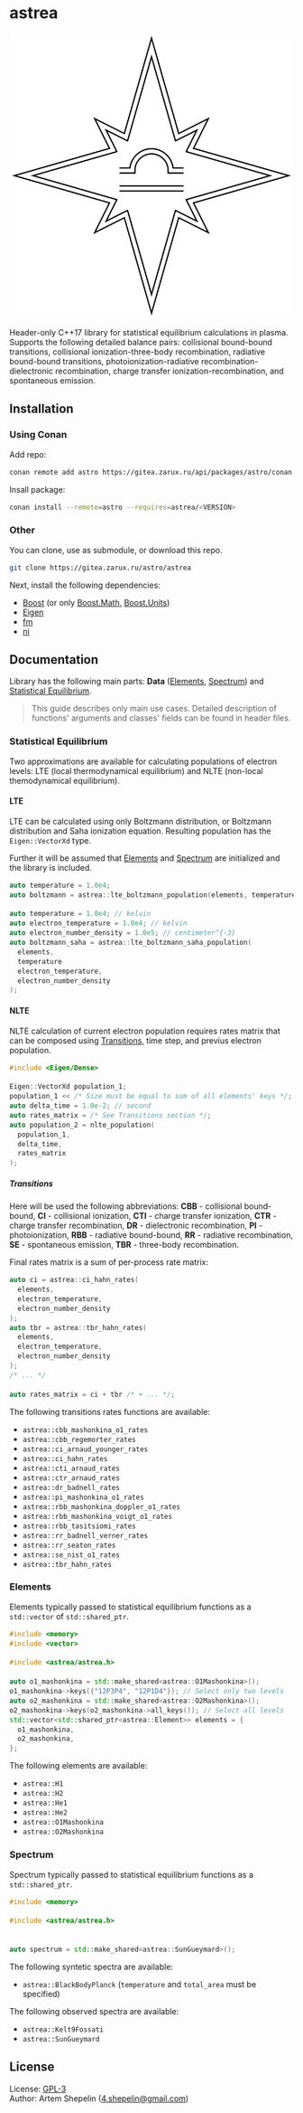 # astrea

![logo](assets/logo.svg)

Header-only C++17 library for statistical equilibrium calculations in plasma.
Supports the following detailed balance pairs: collisional bound-bound
transitions, collisional ionization-three-body recombination, radiative
bound-bound transitions, photoionization-radiative recombination-dielectronic
recombination, charge transfer ionization-recombination, and spontaneous
emission.

## Installation

### Using Conan

Add repo:

```sh
conan remote add astro https://gitea.zarux.ru/api/packages/astro/conan
```

Insall package:

```sh
conan install --remote=astro --requires=astrea/<VERSION>
```

### Other

You can clone, use as submodule, or download this repo.

```sh
git clone https://gitea.zarux.ru/astro/astrea
```

Next, install the following dependencies:

- [Boost](https://www.boost.org/) (or only
  [Boost.Math](https://github.com/boostorg/math),
  [Boost.Units](https://github.com/boostorg/units))
- [Eigen](https://eigen.tuxfamily.org/index.php?title=Main_Page)
- [fm](https://gitea.zarux.ru/astro/fm)
- [ni](https://gitea.zarux.ru/astro/ni)

## Documentation

Library has the following main parts: **Data** ([Elements](#elements),
[Spectrum](#spectrum)) and [Statistical Equilibrium](#statistical-equilibrium).

> This guide describes only main use cases.
> Detailed description of functions' arguments and classes' fields can be found
> in header files.

### Statistical Equilibrium

Two approximations are available for calculating populations of electron levels:
LTE (local thermodynamical equilibrium) and NLTE (non-local themodynamical
equilibrium).

#### LTE

LTE can be calculated using only Boltzmann distribution, or Boltzmann
distribution and Saha ionization equation. Resulting population has the
`Eigen::VectorXd` type.

Further it will be assumed that [Elements](#elements) and [Spectrum](#spectrum)
are initialized and the library is included.

```c++
auto temperature = 1.0e4;
auto boltzmann = astrea::lte_boltzmann_population(elements, temperature);

auto temperature = 1.0e4; // kelvin
auto electron_temperature = 1.0e4; // kelvin
auto electron_number_density = 1.0e5; // centimeter^{-3}
auto boltzmann_saha = astrea::lte_boltzmann_saha_population(
  elements,
  temperature
  electron_temperature,
  electron_number_density
);
```

#### NLTE

NLTE calculation of current electron population requires rates matrix that can
be composed using [Transitions](#transitions), time step, and previus electron
population.

```c++
#include <Eigen/Dense>

Eigen::VectorXd population_1;
population_1 << /* Size must be equal to sum of all elements' keys */;
auto delta_time = 1.0e-2; // second
auto rates_matrix = /* See Transitions section */;
auto population_2 = nlte_population(
  population_1,
  delta_time,
  rates_matrix
);
```

##### Transitions

Here will be used the following abbreviations: **CBB** - collisional
bound-bound, **CI** - collisional ionization, **CTI** - charge transfer
ionization, **CTR** - charge transfer recombination, **DR** - dielectronic
recombination, **PI** - photoionization, **RBB** - radiative bound-bound,
**RR** - radiative recombination, **SE** - spontaneous emission, **TBR** -
three-body recombination.

Final rates matrix is a sum of per-process rate matrix:

```c++
auto ci = astrea::ci_hahn_rates(
  elements,
  electron_temperature,
  electron_number_density
);
auto tbr = astrea::tbr_hahn_rates(
  elements,
  electron_temperature,
  electron_number_density
);
/* ... */

auto rates_matrix = ci + tbr /* + ... */;
```

The following transitions rates functions are available:

- `astrea::cbb_mashonkina_o1_rates`
- `astrea::cbb_regemorter_rates`
- `astrea::ci_arnaud_younger_rates`
- `astrea::ci_hahn_rates`
- `astrea::cti_arnaud_rates`
- `astrea::ctr_arnaud_rates`
- `astrea::dr_badnell_rates`
- `astrea::pi_mashonkina_o1_rates`
- `astrea::rbb_mashonkina_doppler_o1_rates`
- `astrea::rbb_mashonkina_voigt_o1_rates`
- `astrea::rbb_tasitsiomi_rates`
- `astrea::rr_badnell_verner_rates`
- `astrea::rr_seaton_rates`
- `astrea::se_nist_o1_rates`
- `astrea::tbr_hahn_rates`

### Elements

Elements typically passed to statistical equilibrium functions as a
`std::vector` of `std::shared_ptr`.

```c++
#include <memory>
#include <vector>

#include <astrea/astrea.h>

auto o1_mashonkina = std::make_shared<astrea::O1Mashonkina>();
o1_mashonkina->keys({"12P3P4", "12P1D4"}); // Select only two levels
auto o2_mashonkina = std::make_shared<astrea::O2Mashonkina>();
o2_mashonkina->keys(o2_mashonkina->all_keys()); // Select all levels
std::vector<std::shared_ptr<astrea::Element>> elements = {
  o1_mashonkina,
  o2_mashonkina,
};
```

The following elements are available:

- `astrea::H1`
- `astrea::H2`
- `astrea::He1`
- `astrea::He2`
- `astrea::O1Mashonkina`
- `astrea::O2Mashonkina`

### Spectrum

Spectrum typically passed to statistical equilibrium functions as a
`std::shared_ptr`.

```c++
#include <memory>

#include <astrea/astrea.h>


auto spectrum = std::make_shared<astrea::SunGueymard>();
```

The following syntetic spectra are available:

- `astrea::BlackBodyPlanck` (`temperature` and `total_area` must be specified)

The following observed spectra are available:

- `astrea::Kelt9Fossati`
- `astrea::SunGueymard`

## License

License: [GPL-3](./LICENSE)  
Author: Artem Shepelin (4.shepelin@gmail.com)